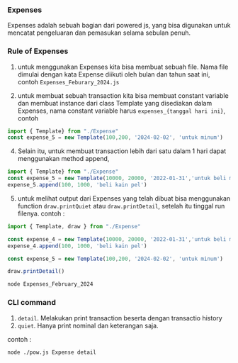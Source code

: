 ### Expenses 

Expenses adalah sebuah bagian dari powered js, yang bisa digunakan untuk mencatat pengeluaran dan pemasukan selama sebulan penuh.

### Rule of Expenses

1. untuk menggunakan Expenses kita bisa membuat sebuah file. Nama file dimulai dengan kata Expense diikuti oleh bulan dan tahun saat ini, contoh `Expenses_Feburary_2024.js`

2. untuk membuat sebuah transaction kita bisa membuat constant variable dan membuat instance dari class Template yang disediakan dalam Expenses, nama constant variable harus `expenses_{tanggal hari ini}`,
contoh 

```js 
import { Template} from "./Expense"
const expense_5 = new Template(100,200, '2024-02-02', 'untuk minum') 
```

4. Selain itu, untuk membuat transaction lebih dari satu dalam 1 hari dapat menggunakan method append, 

```js 
import { Template} from "./Expense"
const expense_5 = new Template(10000, 20000, '2022-01-31','untuk beli makan') 
expense_5.append(100, 1000, 'beli kain pel') 
``` 

5. untuk melihat output dari Expenses yang telah dibuat bisa menggunakan function `draw.printQuiet` atau `draw.printDetail`, setelah itu tinggal run filenya.
contoh :
```js 
import { Template, draw } from "./Expense"

const expense_4 = new Template(10000, 20000, '2022-01-31','untuk beli makan') 
expense_4.append(100, 1000, 'beli kain pel') 

const expense_5 = new Template(100,200, '2024-02-02', 'untuk minum') 

draw.printDetail()
```

```sh
node Expenses_February_2024
```

### CLI command
1. `detail`. Melakukan print transaction beserta dengan transactio history
2. `quiet`. Hanya print nominal dan keterangan saja.

contoh : 
``` 
node ./pow.js Expense detail
```



